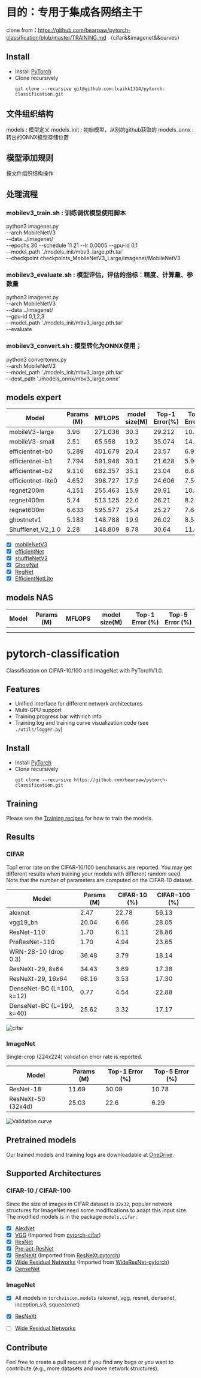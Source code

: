# 目的：专用于集成各网络主干
clone from：https://github.com/bearpaw/pytorch-classification/blob/master/TRAINING.md （cifar&&imagenet&&curves）

## Install
* Install [PyTorch](http://pytorch.org/)
* Clone recursively
  ```
  git clone --recursive git@github.com:lcaikk1314/pytorch-classification.git
  ```
  
## 文件组织结构
models        : 模型定义
models_init   : 初始模型，从别的github获取的
models_onnx   : 转出的ONNX模型存储位置

## 模型添加规则
按文件组织结构操作

## 处理流程

### mobilev3_train.sh   : 训练调优模型使用脚本

python3 imagenet.py \
--arch MobileNetV3 \
--data ../imagenet/ \
--epochs 30 --schedule 11 21  --lr 0.0005 --gpu-id 0,1 \
--model_path './models_init/mbv3_large.pth.tar' \
--checkpoint checkpoints_MobileNetV3_Large/imagenet/MobileNetV3

### mobilev3_evaluate.sh : 模型评估，评估的指标：精度、计算量、参数量

python3 imagenet.py \
--arch MobileNetV3 \
--data ../imagenet/ \
--gpu-id 0,1,2,3 \
--model_path './models_init/mbv3_large.pth.tar' \
--evaluate

### mobilev3_convert.sh  : 模型转化为ONNX使用；

python3 convertonnx.py \
--arch MobileNetV3 \
--model_path './models_init/mbv3_large.pth.tar' \
--dest_path './models_onnx/mbv3_large.onnx' 

## models expert
| Model                | Params (M)  | MFLOPS  | model size(M)|  Top-1 Error(%)| Top-5 Error(%)|1threadtimes(ms)|2threadtimes(ms)|VSS(K) |RSS(K)|
| -------------------  | ------------| --------| -------------| ---------------| --------------|----------------|----------------|-------|------|
| mobileV3-large       | 3.96        | 271.036 | 30.3         | 29.212         | 10.59         |89.649          |59.5683         |61916  |49112 |
| mobileV3-small       | 2.51        | 65.558  | 19.2         | 35.074         | 14.534        |29.9176         |18.8802         |42972  |33668 |
| efficientnet-b0      | 5.289       | 401.679 | 20.4         | 23.57          | 6.952         |145.293         |134.429         |103900 |82436 |
| efficientnet-b1      | 7.794       | 591.948 | 30.1         | 21.628         | 5.964         |236.81          |202.56          |122844 |103528|
| efficientnet-b2      | 9.110       | 682.357 | 35.1         | 23.04          | 6.81          |296.041         |222.683         |137692 |114812|
| efficientnet-lite0   | 4.652       | 398.727 | 17.9         | 24.606         | 7.500         |109.905         |63.9615         |69596  |52736 |
| regnet200m           | 4.151       | 255.463 | 15.9         | 29.91          | 10.466        |63.1528         |37.8787         |69084  |45972 |
| regnet400m           | 5.74        | 513.125 | 22.0         | 26.21          | 8.282         |141.344         |76.282          |83932  |65632 |
| regnet600m           | 6.633       | 595.577 | 25.4         | 25.27          | 7.648         |                |                |       |      |
| ghostnetv1           | 5.183       | 148.788 | 19.9         | 26.02          | 8.538         |63.1484         |36.6433         |72292  |55764 |
| Shufflenet_V2_1.0    | 2.28        | 148.809 | 8.78         | 30.64          | 11.684        |45.672          |29.876          |37340  |27404 |

- [x] [mobileNetV3](https://github.com/xiaolai-sqlai/mobilenetv3)
- [x] [efficientNet](https://github.com/lukemelas/EfficientNet-PyTorch)
- [x] [shuffleNetV2](https://github.com/ericsun99/Shufflenet-v2-Pytorch)
- [x] [GhostNet](https://github.com/huawei-noah/ghostnet)
- [x] [RegNet](https://github.com/zgcr/pytorch-ImageNet-CIFAR-COCO-VOC-training)
- [x] [EfficientNetLite](https://github.com/rwightman/pytorch-image-models)

## models NAS
| Model                | Params (M)         | MFLOPS             | model size(M)      |  Top-1 Error (%)   | Top-5 Error  (%)   |
| -------------------  | ------------------ | ------------------ | ------------------ | ------------------ | ------------------ |
|                      |                    |                    |                    |             |                   |
|                      |                    |                    |                    |                    |                    |




# pytorch-classification
Classification on CIFAR-10/100 and ImageNet with PyTorchV1.0.

## Features
* Unified interface for different network architectures
* Multi-GPU support
* Training progress bar with rich info
* Training log and training curve visualization code (see `./utils/logger.py`)

## Install
* Install [PyTorch](http://pytorch.org/)
* Clone recursively
  ```
  git clone --recursive https://github.com/bearpaw/pytorch-classification.git
  ```

## Training
Please see the [Training recipes](TRAINING.md) for how to train the models.

## Results

### CIFAR
Top1 error rate on the CIFAR-10/100 benchmarks are reported. You may get different results when training your models with different random seed.
Note that the number of parameters are computed on the CIFAR-10 dataset.

| Model                     | Params (M)         |  CIFAR-10 (%)      | CIFAR-100 (%)      |
| -------------------       | ------------------ | ------------------ | ------------------ |
| alexnet                   | 2.47               | 22.78              | 56.13              |
| vgg19_bn                  | 20.04              | 6.66               | 28.05              |
| ResNet-110                | 1.70               | 6.11               | 28.86              |
| PreResNet-110             | 1.70               | 4.94               | 23.65              |
| WRN-28-10 (drop 0.3)      | 36.48              | 3.79               | 18.14              |
| ResNeXt-29, 8x64          | 34.43              | 3.69               | 17.38              |
| ResNeXt-29, 16x64         | 68.16              | 3.53               | 17.30              |
| DenseNet-BC (L=100, k=12) | 0.77               | 4.54               | 22.88              |
| DenseNet-BC (L=190, k=40) | 25.62              | 3.32               | 17.17              |


![cifar](utils/images/cifar.png)

### ImageNet
Single-crop (224x224) validation error rate is reported. 


| Model                | Params (M)         |  Top-1 Error (%)   | Top-5 Error  (%)   |
| -------------------  | ------------------ | ------------------ | ------------------ |
| ResNet-18            | 11.69              |  30.09             | 10.78              |
| ResNeXt-50 (32x4d)   | 25.03              |  22.6              | 6.29               |

![Validation curve](utils/images/imagenet.png)

## Pretrained models
Our trained models and training logs are downloadable at [OneDrive](https://mycuhk-my.sharepoint.com/personal/1155056070_link_cuhk_edu_hk/_layouts/15/guestaccess.aspx?folderid=0a380d1fece1443f0a2831b761df31905&authkey=Ac5yBC-FSE4oUJZ2Lsx7I5c).

## Supported Architectures

### CIFAR-10 / CIFAR-100
Since the size of images in CIFAR dataset is `32x32`, popular network structures for ImageNet need some modifications to adapt this input size. The modified models is in the package `models.cifar`:
- [x] [AlexNet](https://arxiv.org/abs/1404.5997)
- [x] [VGG](https://arxiv.org/abs/1409.1556) (Imported from [pytorch-cifar](https://github.com/kuangliu/pytorch-cifar))
- [x] [ResNet](https://arxiv.org/abs/1512.03385)
- [x] [Pre-act-ResNet](https://arxiv.org/abs/1603.05027)
- [x] [ResNeXt](https://arxiv.org/abs/1611.05431) (Imported from [ResNeXt.pytorch](https://github.com/prlz77/ResNeXt.pytorch))
- [x] [Wide Residual Networks](http://arxiv.org/abs/1605.07146) (Imported from [WideResNet-pytorch](https://github.com/xternalz/WideResNet-pytorch))
- [x] [DenseNet](https://arxiv.org/abs/1608.06993)

### ImageNet
- [x] All models in `torchvision.models` (alexnet, vgg, resnet, densenet, inception_v3, squeezenet)
- [x] [ResNeXt](https://arxiv.org/abs/1611.05431)
- [ ] [Wide Residual Networks](http://arxiv.org/abs/1605.07146)


## Contribute
Feel free to create a pull request if you find any bugs or you want to contribute (e.g., more datasets and more network structures).
